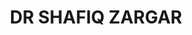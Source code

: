 ---
layout: doctor
profilePic : https://firebasestorage.googleapis.com/v0/b/dr-appointment-booking-app.appspot.com/o/ForPrac360%2Flogo.jpeg?alt=media&token=2a711c2b-50d4-4a92-aedf-f873c8e05df3&_gl=1*6dobye*_ga*MjEwMTU2OTQ5NC4xNjY3NDYyMDE4*_ga_CW55HF8NVT*MTY5ODUxMjcwNS4yNjAuMS4xNjk4NTEyNzIyLjQzLjAuMA..String
title: DR  SHAFIQ ZARGAR
specialties: Cardiologists
description:  
yearsOfExp: 0
location: Srinagar
contact: 198 2497700
hospitalName: Noora hospital
avl_days: Umerabad Zainakote HMT, Srinagar, J&K.India. PIN-190012
_id: 66349c79bc85c3b8681cd85a
---